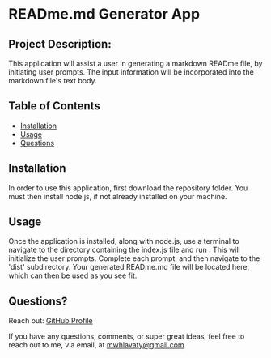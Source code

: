 
  # READme.md Generator App
  
  ## Project Description:
  This application will assist a user in generating a markdown READme file, by initiating user prompts. The input information will be incorporated into the markdown file's text body. 

  ## Table of Contents
  - [Installation](#installation)
  - [Usage](#usage)
  - [Questions](#questions)

  ## Installation
  In order to use this application, first download the repository folder. You must then install node.js, if not already installed on your machine. 

  ## Usage
  Once the application is installed, along with node.js, use a terminal to navigate to the directory containing the index.js file and run <node index>. This will initialize the user prompts. Complete each prompt, and then navigate to the 'dist' subdirectory. Your generated READme.md file will be located here, which can then be used as you see fit.

   ## Questions?
  Reach out:
  [GitHub Profile](github.com/Hephaestus01)
  
  If you have any questions, comments, or super great ideas, feel free to reach out to me, via email, at mwhlavaty@gmail.com.